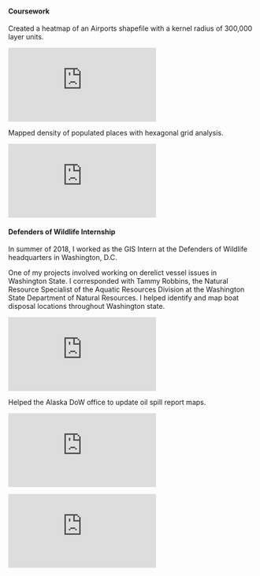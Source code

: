 #### Coursework

Created a heatmap of an Airports shapefile
with a kernel radius of 300,000 layer units.

![alt text](https://chricha1.github.io/heatmap.PDF)

Mapped density of populated places with hexagonal grid analysis.

![alt text](https://chricha1.github.io/hexagon.PDF)

#### Defenders of Wildlife Internship

In summer of 2018, I worked as the GIS Intern at
the Defenders of Wildlife headquarters in Washington, D.C.

One of my projects involved working on derelict vessel issues in Washington State.
I corresponded with Tammy Robbins, the Natural Resource Specialist of the
Aquatic Resources Division at the Washington State Department of Natural Resources.
I helped identify and map boat disposal locations throughout
Washington state.

![alt text](https://chricha1.github.io/WashingtonBoatDisposal.PDF)

Helped the Alaska DoW office to update oil spill report maps.

![alt text](https://chricha1.github.io/Cook_Inlet_oilposter.PDF)

![alt text](https://chricha1.github.io/Kodiak_Island_oilposter.PDF)
